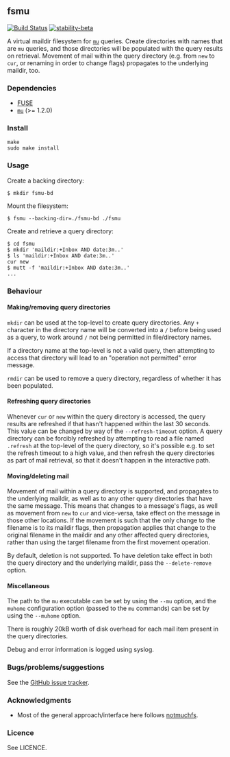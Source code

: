 ## fsmu

[![Build Status](https://github.com/tomhrr/fsmu/workflows/build/badge.svg?branch=main)](https://github.com/tomhrr/fsmu/actions)
[![stability-beta](https://img.shields.io/badge/stability-beta-33bbff.svg)](https://github.com/mkenney/software-guides/blob/master/STABILITY-BADGES.md#beta)

A virtual maildir filesystem for [`mu`](https://github.com/djcb/mu)
queries.  Create directories with names that are `mu` queries, and
those directories will be populated with the query results on
retrieval.  Movement of mail within the query directory (e.g. from
`new` to `cur`, or renaming in order to change flags) propagates to
the underlying maildir, too.

### Dependencies

  * [FUSE](https://github.com/libfuse/libfuse)
  * [`mu`](https://github.com/djcb/mu) (>= 1.2.0)

### Install

    make
    sudo make install

### Usage

Create a backing directory:

    $ mkdir fsmu-bd

Mount the filesystem:

    $ fsmu --backing-dir=./fsmu-bd ./fsmu

Create and retrieve a query directory:

    $ cd fsmu
    $ mkdir 'maildir:+Inbox AND date:3m..'
    $ ls 'maildir:+Inbox AND date:3m..'
    cur new
    $ mutt -f 'maildir:+Inbox AND date:3m..'
    ...

### Behaviour

#### Making/removing query directories

`mkdir` can be used at the top-level to create query directories.  Any
`+` character in the directory name will be converted into a `/`
before being used as a query, to work around `/` not being permitted
in file/directory names.  

If a directory name at the top-level is not a valid query, then
attempting to access that directory will lead to an "operation not
permitted" error message.

`rmdir` can be used to remove a query directory, regardless of whether
it has been populated.

#### Refreshing query directories

Whenever `cur` or `new` within the query directory is accessed, the
query results are refreshed if that hasn't happened within the last 30
seconds.  This value can be changed by way of the `--refresh-timeout`
option.  A query directory can be forcibly refreshed by attempting to
read a file named `.refresh` at the top-level of the query directory,
so it's possible e.g. to set the refresh timeout to a high value, and
then refresh the query directories as part of mail retrieval, so that
it doesn't happen in the interactive path.

#### Moving/deleting mail

Movement of mail within a query directory is supported, and propagates
to the underlying maildir, as well as to any other query directories
that have the same message.  This means that changes to a message's
flags, as well as movement from `new` to `cur` and vice-versa, take
effect on the message in those other locations.  If the movement is
such that the only change to the filename is to its maildir flags,
then propagation applies that change to the original filename in the
maildir and any other affected query directories, rather than using
the target filename from the first movement operation.

By default, deletion is not supported.  To have deletion take effect
in both the query directory and the underlying maildir, pass the
`--delete-remove` option.

#### Miscellaneous

The path to the `mu` executable can be set by using the `--mu` option,
and the `muhome` configuration option (passed to the `mu` commands)
can be set by using the `--muhome` option.

There is roughly 20kB worth of disk overhead for each mail item
present in the query directories.

Debug and error information is logged using syslog.

### Bugs/problems/suggestions

See the [GitHub issue tracker](https://github.com/tomhrr/fsmu/issues).

### Acknowledgments

 * Most of the general approach/interface here follows [notmuchfs](https://github.com/tsto/notmuchfs).

### Licence

See LICENCE.
